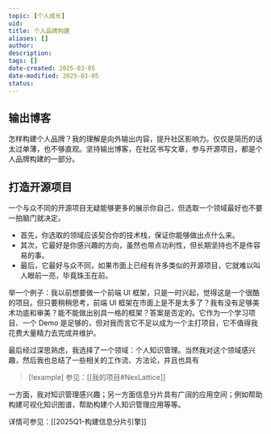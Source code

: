 ```yaml
---
topic: [个人成长]
uid: 
title: 个人品牌构建
aliases: []
author: 
description: 
tags: []
date-created: 2025-03-05
date-modified: 2025-03-05
status: 
---
```


## 输出博客

怎样构建个人品牌？我的理解是向外输出内容，提升社区影响力。仅仅是简历的话太过单薄，也不够直观。坚持输出博客，在社区书写文章，参与开源项目，都是个人品牌构建的一部分。

## 打造开源项目

一个与众不同的开源项目无疑能够更多的展示你自己，但选取一个领域最好也不要一拍脑门就决定。

- 首先，你选取的领域应该契合你的技术栈，保证你能够做出点什么来。
- 其次，它最好是你感兴趣的方向，虽然也带点功利性，但长期坚持也不是件容易的事。
- 最后，它最好与众不同，如果市面上已经有许多类似的开源项目，它就难以叫人眼前一亮，毕竟珠玉在前。

举一个例子：我以前想要做一个前端 UI 框架，只是一时兴起，觉得这是一个很酷的项目。但只要稍稍思考，前端 UI 框架在市面上是不是太多了？我有没有足够美术功底和审美？能不能做出别具一格的框架？答案是否定的。它作为一个学习项目、一个 Demo 是足够的，但对我而言它不足以成为一个主打项目，它不值得我花费大量精力去完成并维护。

最后经过深思熟虑，我选择了一个领域：个人知识管理。当然我对这个领域感兴趣，然后我也总结了一些相关的工作流、方法论，并且也具有

> [!example]
> 参见：[[我的项目#NexLattice]]

一方面，我对知识管理感兴趣；另一方面信息分片具有广阔的应用空间；例如帮助构建可视化知识图谱，帮助构建个人知识管理应用等等。

详情可参见：[[2025Q1-构建信息分片引擎]]
